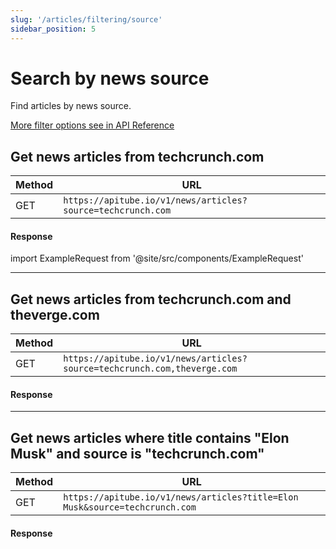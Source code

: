 ```yaml
---
slug: '/articles/filtering/source'
sidebar_position: 5
---
```


# Search by news source

Find articles by news source.

[More filter options see in API Reference](/api-reference/articles)

## Get news articles from techcrunch.com

| Method | URL                                                         |
|--------|-------------------------------------------------------------|
| GET    | `https://apitube.io/v1/news/articles?source=techcrunch.com` |

#### Response
import ExampleRequest from '@site/src/components/ExampleRequest'

<ExampleRequest url="https://apitube.io/v1/news/articles?limit=2&source=techcrunch.com"></ExampleRequest>

---

## Get news articles from techcrunch.com and theverge.com

| Method | URL                                                                      |
|--------|--------------------------------------------------------------------------|
| GET    | `https://apitube.io/v1/news/articles?source=techcrunch.com,theverge.com` |

#### Response

<ExampleRequest url="https://apitube.io/v1/news/articles?limit=2&source=techcrunch.com,theverge.com"></ExampleRequest>

---

## Get news articles where title contains "Elon Musk" and source is "techcrunch.com"

| Method | URL                                                                         |
|--------|-----------------------------------------------------------------------------|
| GET    | `https://apitube.io/v1/news/articles?title=Elon Musk&source=techcrunch.com` |

#### Response

<ExampleRequest url="https://apitube.io/v1/news/articles?limit=2&title=Elon Musk&source=techcrunch.com"></ExampleRequest>

